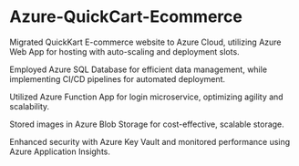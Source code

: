 # Azure-QuickCart-Ecommerce

Migrated QuickKart E-commerce website to Azure Cloud, utilizing Azure Web App for hosting with auto-scaling and deployment slots.

Employed Azure SQL Database for efficient data management, while implementing CI/CD pipelines for automated deployment.

Utilized Azure Function App for login microservice, optimizing agility and scalability.

Stored images in Azure Blob Storage for cost-effective, scalable storage.

Enhanced security with Azure Key Vault and monitored performance using Azure Application Insights.
